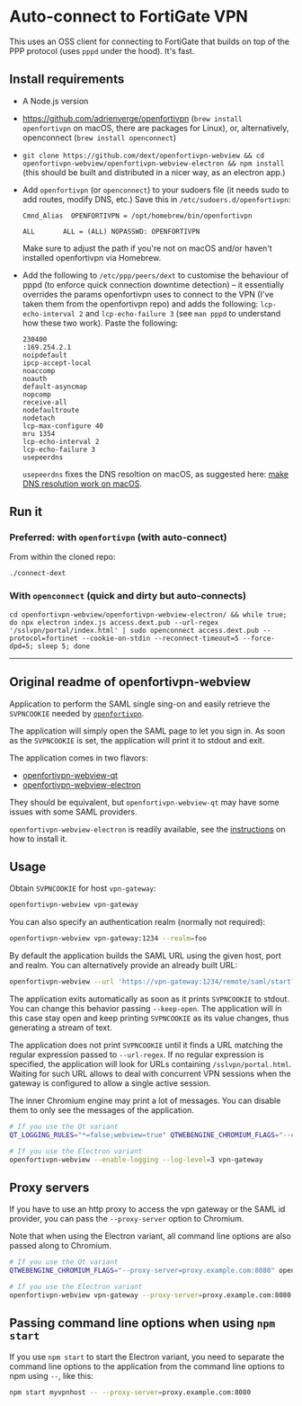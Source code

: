 # Auto-connect to FortiGate VPN

This uses an OSS client for connecting to FortiGate that builds on top of the PPP protocol (uses `pppd` under the hood). It's fast.

## Install requirements

- A Node.js version
- https://github.com/adrienverge/openfortivpn (`brew install openfortivpn` on macOS, there are packages for Linux), or, alternatively, openconnect (`brew install openconnect`)
- `git clone https://github.com/dext/openfortivpn-webview && cd openfortivpn-webview/openfortivpn-webview-electron && npm install` (this should be built and distributed in a nicer way, as an electron app.)
- Add `openfortivpn` (or `openconnect`) to your sudoers file (it needs sudo to add routes, modify DNS, etc.) Save this in `/etc/sudoers.d/openfortivpn`:

  ```
  Cmnd_Alias  OPENFORTIVPN = /opt/homebrew/bin/openfortivpn

  ALL       ALL = (ALL) NOPASSWD: OPENFORTIVPN
  ```
  
  Make sure to adjust the path if you're not on macOS and/or haven't installed openfortivpn via Homebrew.

- Add the following to `/etc/ppp/peers/dext` to customise the behaviour of pppd (to enforce quick connection downtime detection) – it essentially overrides the params openfortivpn uses to connect to the VPN (I've taken them from the openfortivpn repo) and adds the following: `lcp-echo-interval 2` and `lcp-echo-failure 3` (see `man pppd` to understand how these two work). Paste the following:

  ```
  230400
  :169.254.2.1
  noipdefault
  ipcp-accept-local
  noaccomp
  noauth
  default-asyncmap
  nopcomp
  receive-all
  nodefaultroute
  nodetach
  lcp-max-configure 40
  mru 1354
  lcp-echo-interval 2
  lcp-echo-failure 3
  usepeerdns
  ```

  `usepeerdns` fixes the DNS resoltion on macOS, as suggested here: [make DNS resolution work on macOS](https://github.com/adrienverge/openfortivpn/issues/534).

## Run it

### Preferred: with `openfortivpn` (with auto-connect)

From within the cloned repo:

```
./connect-dext
```

### With `openconnect` (quick and dirty but auto-connects)

```
cd openfortivpn-webview/openfortivpn-webview-electron/ && while true; do npx electron index.js access.dext.pub --url-regex '/sslvpn/portal/index.html' | sudo openconnect access.dext.pub --protocol=fortinet --cookie-on-stdin --reconnect-timeout=5 --force-dpd=5; sleep 5; done
```

---

## Original readme of openfortivpn-webview

Application to perform the SAML single sing-on and easily retrieve the
`SVPNCOOKIE` needed by [`openfortivpn`](https://github.com/adrienverge/openfortivpn/).

The application will simply open the SAML page to let you sign in.
As soon as the `SVPNCOOKIE` is set, the application will print it to
stdout and exit.

The application comes in two flavors:
 - [openfortivpn-webview-qt](openfortivpn-webview-qt/)
 - [openfortivpn-webview-electron](openfortivpn-webview-electron/)

They should be equivalent, but `openfortivpn-webview-qt` may have
some issues with some SAML providers.

`openfortivpn-webview-electron` is readily available, see the
[instructions](https://github.com/gm-vm/openfortivpn-webview/tree/main/openfortivpn-webview-electron#install)
on how to install it.

## Usage

Obtain `SVPNCOOKIE` for host `vpn-gateway`:
```sh
openfortivpn-webview vpn-gateway
```

You can also specify an authentication realm (normally not required):
```sh
openfortivpn-webview vpn-gateway:1234 --realm=foo
```

By default the application builds the SAML URL using the given host,
port and realm. You can alternatively provide an already built URL:

```sh
openfortivpn-webview --url 'https://vpn-gateway:1234/remote/saml/start?realm=foo'
```

The application exits automatically as soon as it prints `SVPNCOOKIE` to
stdout. You can change this behavior passing `--keep-open`. The application
will in this case stay open and keep printing `SVPNCOOKIE` as its value
changes, thus generating a stream of text.

The application does not print `SVPNCOOKIE` until it finds a URL matching
the regular expression passed to `--url-regex`. If no regular expression
is specified, the application will look for URLs containing `/sslvpn/portal.html`.
Waiting for such URL allows to deal with concurrent VPN sessions when the
gateway is configured to allow a single active session.


The inner Chromium engine may print a lot of messages. You can disable them
to only see the messages of the application.

```sh
# If you use the Qt variant
QT_LOGGING_RULES="*=false;webview=true" QTWEBENGINE_CHROMIUM_FLAGS="--enable-logging --log-level=3" openfortivpn-webview vpn-gateway

# If you use the Electron variant
openfortivpn-webview --enable-logging --log-level=3 vpn-gateway
```

## Proxy servers

If you have to use an http proxy to access the vpn gateway or the SAML id
provider, you can pass the `--proxy-server` option to Chromium.

Note that when using the Electron variant, all command line options are
also passed along to Chromium.

```sh
# If you use the Qt variant
QTWEBENGINE_CHROMIUM_FLAGS="--proxy-server=proxy.example.com:8080" openfortivpn-webview vpn-gateway

# If you use the Electron variant
openfortivpn-webview vpn-gateway --proxy-server=proxy.example.com:8080
```

## Passing command line options when using `npm start`

If you use `npm start` to start the Electron variant, you need to separate
the command line options to the application from the command line options
to npm using `--`, like this:

```sh
npm start myvpnhost -- --proxy-server=proxy.example.com:8080
```

